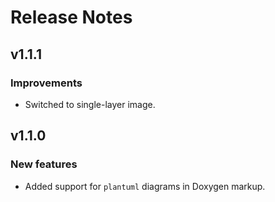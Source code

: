 Release Notes
=============

v1.1.1
------

### Improvements

- Switched to single-layer image.

v1.1.0
------

### New features

- Added support for `plantuml` diagrams in Doxygen markup.

